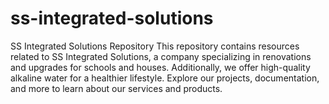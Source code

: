 # ss-integrated-solutions
SS Integrated Solutions Repository  This repository contains resources related to SS Integrated Solutions, a company specializing in renovations and upgrades for schools and houses. Additionally, we offer high-quality alkaline water for a healthier lifestyle. Explore our projects, documentation, and more to learn about our services and products.
